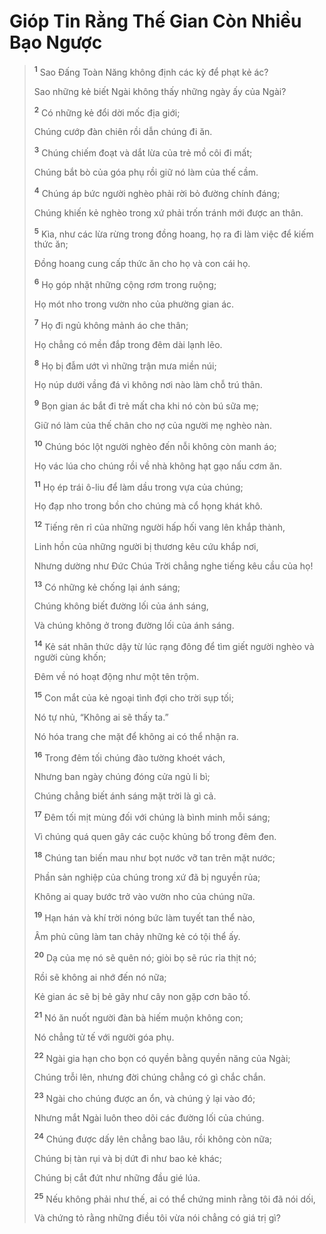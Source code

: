 # Gióp Tin Rằng Thế Gian Còn Nhiều Bạo Ngược

> <sup><b>1</b></sup> Sao Ðấng Toàn Năng không định các kỳ để phạt kẻ ác?
>
> Sao những kẻ biết Ngài không thấy những ngày ấy của Ngài?
>
> <sup><b>2</b></sup> Có những kẻ đổi dời mốc địa giới;
>
> Chúng cướp đàn chiên rồi dẫn chúng đi ăn.
>
> <sup><b>3</b></sup> Chúng chiếm đoạt và dắt lừa của trẻ mồ côi đi mất;
>
> Chúng bắt bò của góa phụ rồi giữ nó làm của thế cầm.
>
> <sup><b>4</b></sup> Chúng áp bức người nghèo phải rời bỏ đường chính đáng;
>
> Chúng khiến kẻ nghèo trong xứ phải trốn tránh mới được an thân.
>
> <sup><b>5</b></sup> Kìa, như các lừa rừng trong đồng hoang, họ ra đi làm việc để kiếm thức ăn;
>
> Ðồng hoang cung cấp thức ăn cho họ và con cái họ.
>
> <sup><b>6</b></sup> Họ góp nhặt những cộng rơm trong ruộng;
>
> Họ mót nho trong vườn nho của phường gian ác.
>
> <sup><b>7</b></sup> Họ đi ngủ không mảnh áo che thân;
>
> Họ chẳng có mền đắp trong đêm dài lạnh lẽo.
>
> <sup><b>8</b></sup> Họ bị đẫm ướt vì những trận mưa miền núi;
>
> Họ núp dưới vầng đá vì không nơi nào làm chỗ trú thân.
>
> <sup><b>9</b></sup> Bọn gian ác bắt đi trẻ mất cha khi nó còn bú sữa mẹ;
>
> Giữ nó làm của thế chân cho nợ của người mẹ nghèo nàn.
>
> <sup><b>10</b></sup> Chúng bóc lột người nghèo đến nỗi không còn manh áo;
>
> Họ vác lúa cho chúng rồi về nhà không hạt gạo nấu cơm ăn.
>
> <sup><b>11</b></sup> Họ ép trái ô-liu để làm dầu trong vựa của chúng;
>
> Họ đạp nho trong bồn cho chúng mà cổ họng khát khô.
>
> <sup><b>12</b></sup> Tiếng rên rỉ của những người hấp hối vang lên khắp thành,
>
> Linh hồn của những người bị thương kêu cứu khắp nơi,
>
> Nhưng dường như Ðức Chúa Trời chẳng nghe tiếng kêu cầu của họ!
>
> <sup><b>13</b></sup> Có những kẻ chống lại ánh sáng;
>
> Chúng không biết đường lối của ánh sáng,
>
> Và chúng không ở trong đường lối của ánh sáng.
>
> <sup><b>14</b></sup> Kẻ sát nhân thức dậy từ lúc rạng đông để tìm giết người nghèo và người cùng khốn;
>
> Ðêm về nó hoạt động như một tên trộm.
>
> <sup><b>15</b></sup> Con mắt của kẻ ngoại tình đợi cho trời sụp tối;
>
> Nó tự nhủ, “Không ai sẽ thấy ta.”
>
> Nó hóa trang che mặt để không ai có thể nhận ra.
>
> <sup><b>16</b></sup> Trong đêm tối chúng đào tường khoét vách,
>
> Nhưng ban ngày chúng đóng cửa ngủ li bì;
>
> Chúng chẳng biết ánh sáng mặt trời là gì cả.
>
> <sup><b>17</b></sup> Ðêm tối mịt mùng đối với chúng là bình minh mỗi sáng;
>
> Vì chúng quá quen gây các cuộc khủng bố trong đêm đen.
>
> <sup><b>18</b></sup> Chúng tan biến mau như bọt nước vỡ tan trên mặt nước;
>
> Phần sản nghiệp của chúng trong xứ đã bị nguyền rủa;
>
> Không ai quay bước trở vào vườn nho của chúng nữa.
>
> <sup><b>19</b></sup> Hạn hán và khí trời nóng bức làm tuyết tan thể nào,
>
> Âm phủ cũng làm tan chảy những kẻ có tội thể ấy.
>
> <sup><b>20</b></sup> Dạ của mẹ nó sẽ quên nó; giòi bọ sẽ rúc rỉa thịt nó;
>
> Rồi sẽ không ai nhớ đến nó nữa;
>
> Kẻ gian ác sẽ bị bẻ gãy như cây non gặp cơn bão tố.
>
> <sup><b>21</b></sup> Nó ăn nuốt người đàn bà hiếm muộn không con;
>
> Nó chẳng tử tế với người góa phụ.
>
> <sup><b>22</b></sup> Ngài gia hạn cho bọn có quyền bằng quyền năng của Ngài;
>
> Chúng trỗi lên, nhưng đời chúng chẳng có gì chắc chắn.
>
> <sup><b>23</b></sup> Ngài cho chúng được an ổn, và chúng ỷ lại vào đó;
>
> Nhưng mắt Ngài luôn theo dõi các đường lối của chúng.
>
> <sup><b>24</b></sup> Chúng được dấy lên chẳng bao lâu, rồi không còn nữa;
>
> Chúng bị tàn rụi và bị dứt đi như bao kẻ khác;
>
> Chúng bị cắt đứt như những đầu gié lúa.
>
> <sup><b>25</b></sup> Nếu không phải như thế, ai có thể chứng minh rằng tôi đã nói dối,
>
> Và chứng tỏ rằng những điều tôi vừa nói chẳng có giá trị gì?
